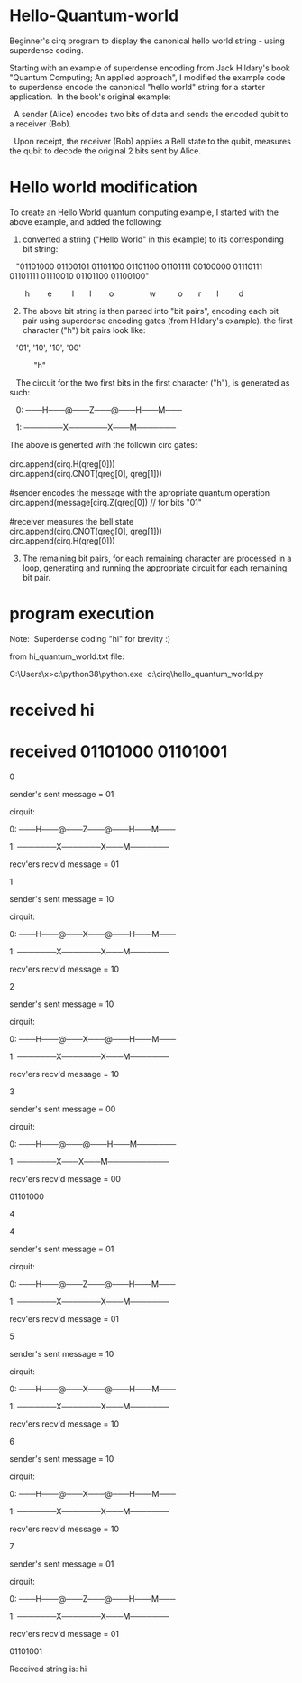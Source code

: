 
# Hello-Quantum-world

Beginner's cirq program to display the canonical hello world string - using superdense coding.

Starting with an example of superdense encoding from Jack Hildary's book "Quantum Computing; An applied approach", I modified the example code to superdense encode the canonical "hello world" string for a starter application.  In the book's original example:

  A sender (Alice) encodes two bits of data and sends the encoded qubit to a receiver (Bob).  

  Upon receipt, the receiver (Bob) applies a Bell state to the qubit, measures the qubit to decode the original 2 bits sent by Alice.

# Hello world modification

To create an Hello World quantum computing example, I started with the above example, and added the following:

1) converted a string ("Hello World" in this example) to its corresponding bit string:

   "01101000 01100101 01101100 01101100 01101111 00100000 01110111 01101111 01110010 01101100 01100100"

       h        e         l       l        o                w          o       r       l         d

2) The above bit string is then parsed into "bit pairs", encoding each bit pair using superdense encoding gates (from Hildary's example). the first character ("h") bit pairs look like:

   '01', '10', '10', '00'  

           "h"

   The circuit for the two first bits in the first character ("h"), is generated as such:

   0: ───H───@───Z───@───H───M───
   
   1: ───────X───────X───M───────
   
   The above is generted with the followin circ gates:<br/>
   <br/>
   circ.append(cirq.H(qreg[0]))<br/>
   circ.append(cirq.CNOT(qreg[0], qreg[1]))<br/>
   <br/>
   #sender encodes the message with the apropriate quantum operation<br/>
   circ.append(message[cirq.Z(qreg[0]) //  for bits "01" <br/>
   <br/>
   #receiver measures the bell state<br/>
   circ.append(cirq.CNOT(qreg[0], qreg[1])) <br/>
   circ.append(cirq.H(qreg[0])) <br/>

3) The remaining bit pairs, for each remaining character are processed in a loop, generating and running the appropriate circuit for each remaining bit pair.

# program execution

Note:  Superdense coding "hi" for brevity :)

from hi_quantum_world.txt file:

C:\Users\x>c:\python38\python.exe  c:\cirq\hello_quantum_world.py

# received hi

# received 01101000 01101001

0

sender's sent message = 01

cirquit:

0: ───H───@───Z───@───H───M───

1: ───────X───────X───M───────

recv'ers recv'd message = 01

1

sender's sent message = 10

cirquit:

0: ───H───@───X───@───H───M───

1: ───────X───────X───M───────

recv'ers recv'd message = 10

2

sender's sent message = 10

cirquit:

0: ───H───@───X───@───H───M───

1: ───────X───────X───M───────

recv'ers recv'd message = 10

3

sender's sent message = 00

cirquit:

0: ───H───@───@───H───M───────

1: ───────X───X───M───────────

recv'ers recv'd message = 00

01101000

4

4

sender's sent message = 01

cirquit:

0: ───H───@───Z───@───H───M───

1: ───────X───────X───M───────

recv'ers recv'd message = 01

5

sender's sent message = 10

cirquit:

0: ───H───@───X───@───H───M───

1: ───────X───────X───M───────

recv'ers recv'd message = 10

6

sender's sent message = 10

cirquit:

0: ───H───@───X───@───H───M───

1: ───────X───────X───M───────

recv'ers recv'd message = 10

7

sender's sent message = 01

cirquit:

0: ───H───@───Z───@───H───M───

1: ───────X───────X───M───────

recv'ers recv'd message = 01

01101001

Received string is: hi
